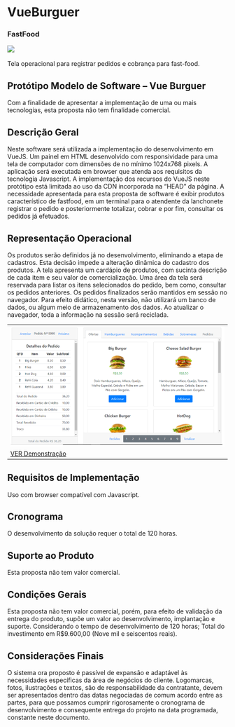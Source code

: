 # VueBurguer
### FastFood

<img src="https://img.shields.io/badge/version-1.0.0-blue"><img/>

Tela operacional para registrar pedidos e cobrança para fast-food.

## Protótipo Modelo de Software – Vue Burguer
Com a finalidade de apresentar a implementação de uma ou mais tecnologias, esta proposta não tem finalidade comercial.

## Descrição Geral
Neste software será utilizada a implementação do desenvolvimento em VueJS. Um painel em HTML desenvolvido com responsividade para uma tela de computador com dimensões de no mínimo 1024x768 pixels. A aplicação será executada em browser que atenda aos requisitos da tecnologia Javascript.
A implementação dos recursos do VueJS neste protótipo está limitada ao uso da CDN incorporada na “HEAD” da página.
A necessidade apresentada para esta proposta de software é exibir produtos característico de fastfood, em um terminal para o atendente da lanchonete registrar o pedido e posteriormente totalizar, cobrar e por fim, consultar os pedidos já efetuados.

## Representação Operacional
Os produtos serão definidos já no desenvolvimento, eliminando a etapa de cadastros. Esta decisão impede a alteração dinâmica do cadastro dos produtos.
A tela apresenta um cardápio de produtos, com sucinta descrição de cada item e seu valor de comercialização. Uma área da tela será reservada para listar os itens selecionados do pedido, bem como, consultar os pedidos anteriores.
Os pedidos finalizados serão mantidos em sessão no navegador. Para efeito didático, nesta versão, não utilizará um banco de dados, ou algum meio de armazenamento dos dados. Ao atualizar o navegador, toda a informação na sessão será reciclada.

<table>
  <tr>
    <td>
      <img alt="Infraestrutura" title="#Infraestrutura" src="./assets/vueburger_painel.PNG" href="http://vueburguer.free.nf/"/>
    </td>
  </tr>
  <tr>
    <td>
      <a href="http://vueburguer.portalsiti.free.nf/" target="_blank">VER Demonstra&ccedil;&atilde;o</a>
    </td>
  </tr>
</table>

## Requisitos de Implementação
Uso com browser compatível com Javascript.

## Cronograma
O desenvolvimento da solução requer o total de 120 horas.

## Suporte ao Produto
Esta proposta não tem valor comercial.

## Condições Gerais
Esta proposta não tem valor comercial, porém, para efeito de validação da entrega do produto, supõe um valor ao desenvolvimento, implantação e suporte.
Considerando o tempo de desenvolvimento de 120 horas;
Total do investimento em R$9.600,00 (Nove mil e seiscentos reais).

## Considerações Finais
O sistema ora proposto é passível de expansão e adaptável às necessidades específicas da área de negócios do cliente. Logomarcas, fotos, ilustrações e textos, são de responsabilidade da contratante, devem ser apresentados dentro das datas negociadas de comum acordo entre as partes, para que possamos cumprir rigorosamente o cronograma de desenvolvimento e consequente entrega do projeto na data programada, constante neste documento.

